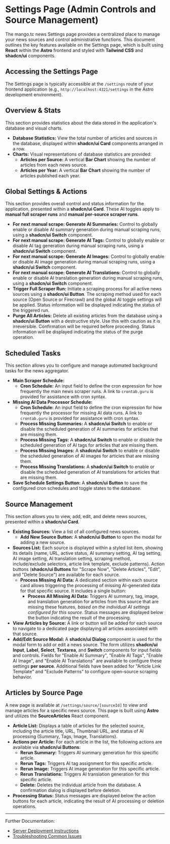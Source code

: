 # Settings Page (Admin Controls and Source Management)

The mango.tc news Settings page provides a centralized place to manage your news sources and control administrative functions. This document outlines the key features available on the Settings page, which is built using **React** within the **Astro** frontend and styled with **Tailwind CSS** and **shadcn/ui** components.

## Accessing the Settings Page

The Settings page is typically accessible at the `/settings` route of your frontend application (e.g., `http://localhost:4321/settings` in the Astro development environment).

## Overview & Stats

This section provides statistics about the data stored in the application's database and visual charts.

-   **Database Statistics:** View the total number of articles and sources in the database, displayed within **shadcn/ui Card** components arranged in a row.
-   **Charts:** Visual representations of database statistics are provided:
    -   **Articles per Source:** A vertical **Bar Chart** showing the number of articles from each news source.
    -   **Articles per Year:** A vertical **Bar Chart** showing the number of articles published each year.

## Global Settings & Actions

This section provides overall control and status information for the application, presented within a **shadcn/ui Card**. These AI toggles apply to **manual full scraper runs** and **manual per-source scraper runs**.

-   **For next manual scrape: Generate AI Summaries:** Control to globally enable or disable AI summary generation during manual scraping runs, using a **shadcn/ui Switch** component.
-   **For next manual scrape: Generate AI Tags:** Control to globally enable or disable AI tag generation during manual scraping runs, using a **shadcn/ui Switch** component.
-   **For next manual scrape: Generate AI Images:** Control to globally enable or disable AI image generation during manual scraping runs, using a **shadcn/ui Switch** component.
-   **For next manual scrape: Generate AI Translations:** Control to globally enable or disable AI translation generation during manual scraping runs, using a **shadcn/ui Switch** component.
-   **Trigger Full Scraper Run:** Initiate a scraping process for all active news sources using a **shadcn/ui Button**. The scraping method used for each source (Open Source or Firecrawl) and the global AI toggle settings will be applied. Status information will be displayed indicating the status of the triggered run.
-   **Purge All Articles:** Delete all existing articles from the database using a **shadcn/ui Button** with a destructive style. Use this with caution as it is irreversible. Confirmation will be required before proceeding. Status information will be displayed indicating the status of the purge operation.

## Scheduled Tasks

This section allows you to configure and manage automated background tasks for the news aggregator.

-   **Main Scraper Schedule:**
    -   **Cron Schedule:** An input field to define the cron expression for how frequently the main news scraper runs. A link to `crontab.guru` is provided for assistance with cron syntax.
-   **Missing AI Data Processor Schedule:**
    -   **Cron Schedule:** An input field to define the cron expression for how frequently the processor for missing AI data runs. A link to `crontab.guru` is provided for assistance with cron syntax.
    -   **Process Missing Summaries:** A **shadcn/ui Switch** to enable or disable the scheduled generation of AI summaries for articles that are missing them.
    -   **Process Missing Tags:** A **shadcn/ui Switch** to enable or disable the scheduled generation of AI tags for articles that are missing them.
    -   **Process Missing Images:** A **shadcn/ui Switch** to enable or disable the scheduled generation of AI images for articles that are missing them.
    -   **Process Missing Translations:** A **shadcn/ui Switch** to enable or disable the scheduled generation of AI translations for articles that are missing them.
-   **Save Schedule Settings Button:** A **shadcn/ui Button** to save the configured cron schedules and toggle states to the database.

## Source Management

This section allows you to view, add, edit, and delete news sources, presented within a **shadcn/ui Card**.

-   **Existing Sources:** View a list of all configured news sources.
    -   **Add New Source Button:** A **shadcn/ui Button** to open the modal for adding a new source.
-   **Sources List:** Each source is displayed within a styled list item, showing its details (name, URL, active status, AI summary setting, AI tag setting, AI image setting, AI translation setting, scraping method, include/exclude selectors, article link template, exclude patterns). Action buttons (**shadcn/ui Buttons** for "Scrape Now", "Delete Articles", "Edit", and "Delete Source") are available for each source.
    -   **Process Missing AI Data:** A dedicated section within each source card allows triggering the processing of missing AI-generated data for that specific source. It includes a single button:
        -   **Process All Missing AI Data:** Triggers AI summary, tag, image, and translation generation for articles from this source that are missing these features, *based on the individual AI settings configured for this source*. Status messages are displayed below the button indicating the result of the processing.
-   **View Articles by Source:** A link or button will be added for each source to navigate to a dedicated page displaying all articles associated with that source.
-   **Add/Edit Source Modal:** A **shadcn/ui Dialog** component is used for the modal form to add or edit a news source. The form utilizes **shadcn/ui Input**, **Label**, **Select**, **Textarea**, and **Switch** components for input fields and controls. Fields for "Enable AI Summary", "Enable AI Tags", "Enable AI Image", and "Enable AI Translations" are available to configure these settings **per source**. Additional fields have been added for "Article Link Template" and "Exclude Patterns" to configure open-source scraping behavior.

## Articles by Source Page

A new page is available at `/settings/source/[sourceId]` to view and manage articles for a specific news source. This page is built using **Astro** and utilizes the **SourceArticles** React component.

-   **Article List:** Displays a table of articles for the selected source, including the article title, URL, Thumbnail URL, and status of AI processing (Summary, Tags, Image, Translations).
-   **Actions per Article:** For each article in the list, the following actions are available via **shadcn/ui Buttons**:
    -   **Rerun Summary:** Triggers AI summary generation for this specific article.
    -   **Rerun Tags:** Triggers AI tag assignment for this specific article.
    -   **Rerun Image:** Triggers AI image generation for this specific article.
    -   **Rerun Translations:** Triggers AI translation generation for this specific article.
    -   **Delete:** Deletes the individual article from the database. A confirmation dialog is displayed before deletion.
-   **Processing Status:** Status messages are displayed below the action buttons for each article, indicating the result of AI processing or deletion operations.

---

Further Documentation:
* [Server Deployment Instructions](../deployment.md)
* [Troubleshooting Common Issues](troubleshooting.md)
